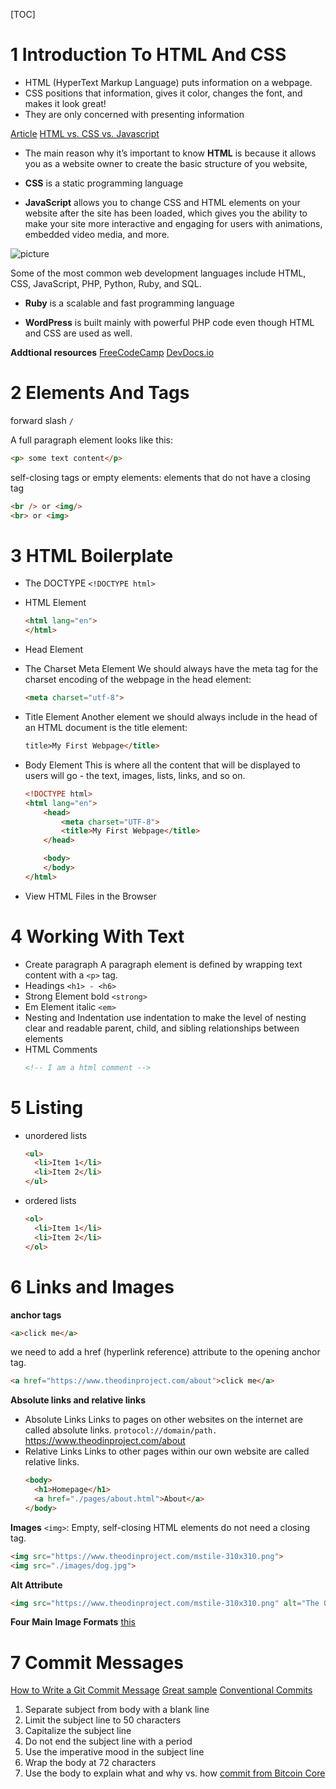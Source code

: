 <!-- vscode-markdown-toc -->

<!-- vscode-markdown-toc-config
	numbering=true
	autoSave=true
	/vscode-markdown-toc-config -->
<!-- /vscode-markdown-toc -->
[TOC]
# 1 Introduction To HTML And CSS

- HTML (HyperText Markup Language) puts information on a webpage.
- CSS positions that information, gives it color, changes the font, and makes it look great!
- They are only concerned with presenting information

[Article](https://www.freecodecamp.org/news/html-css-and-javascript-explained-for-beginners/)
[HTML vs. CSS vs. Javascript](https://brytdesigns.com/html-css-javascript-whats-the-difference)

- The main reason why it’s important to know **HTML** is because it allows you as a website owner to create the basic structure of you website,

- **CSS** is a static programming language

- **JavaScript** allows you to change CSS and HTML elements on your website after the site has been loaded, which gives you the ability to make your site more interactive and engaging for users with animations, embedded video media, and more.

![picture](https://admin.brytdesigns.com/wp-content/uploads/2019/12/html_css_javascript_infographic.png)

Some of the most common web development languages include HTML, CSS, JavaScript, PHP, Python, Ruby, and SQL.

- **Ruby** is a scalable and fast programming language

- **WordPress** is built mainly with powerful PHP code even though HTML and CSS are used as well.
  

**Addtional resources**
[FreeCodeCamp](https://www.freecodecamp.org/learn)
[DevDocs.io](https://devdocs.io/)

# 2 Elements And Tags
forward slash `/`

A full paragraph element looks like this:
```html
<p> some text content</p>
```
self-closing tags or empty elements: elements that do not have a closing tag
```html
<br /> or <img/>
<br> or <img>
```

# 3 HTML Boilerplate

- The DOCTYPE
  ```<!DOCTYPE html>```
- HTML Element
  ```html
  <html lang="en">
  </html>
  ```
- Head Element
  
- The Charset Meta Element
We should always have the meta tag for the charset encoding of the webpage in the head element: 
    ```html
    <meta charset="utf-8">
    ```


- Title Element
Another element we should always include in the head of an HTML document is the title element:
    ```html
    title>My First Webpage</title>
    ```
- Body Element
  This is where all the content that will be displayed to users will go - the text, images, lists, links, and so on.
    ```html
    <!DOCTYPE html>
    <html lang="en">
        <head>
            <meta charset="UTF-8">
            <title>My First Webpage</title>
        </head>

        <body>
        </body>
    </html>
    ```
- View HTML Files in the Browser
  
# 4 Working With Text

- Create paragraph
  A paragraph element is defined by wrapping text content with a `<p>` tag.
- Headings
  `<h1> - <h6>`
- Strong Element
  bold `<strong>`
- Em Element
  italic `<em>`
- Nesting and Indentation
  use indentation to make the level of nesting clear and readable
  parent, child, and sibling relationships between elements
- HTML Comments
  ```html
  <!-- I am a html comment -->
  ```

# 5 Listing
- unordered lists
  ```html
  <ul>
    <li>Item 1</li>
    <li>Item 2</li>
  </ul>
  ```
- ordered lists
  ```html
  <ol>
    <li>Item 1</li>
    <li>Item 2</li>
  </ol>
  ```

# 6 Links and Images
**anchor tags**
```html
<a>click me</a>
```
we need to add a href (hyperlink reference) attribute to the opening anchor tag.
```html
<a href="https://www.theodinproject.com/about">click me</a>
```
**Absolute links and relative links**
- Absolute Links
Links to pages on other websites on the internet are called absolute links. ```protocol://domain/path.```
https://www.theodinproject.com/about
- Relative Links
Links to other pages within our own website are called relative links. 
  ```html
  <body>
    <h1>Homepage</h1>
    <a href="./pages/about.html">About</a>
  </body>
  ```
**Images**
```<img>```:  Empty, self-closing HTML elements do not need a closing tag.
```html
<img src="https://www.theodinproject.com/mstile-310x310.png">
<img src="./images/dog.jpg">
```
**Alt Attribute**
```html
<img src="https://www.theodinproject.com/mstile-310x310.png" alt="The Odin Project Logo">
```
**Four Main Image Formats**
[this](https://internetingishard.netlify.app/html-and-css/links-and-images/#image-formats)


# 7 Commit Messages
[How to Write a Git Commit Message](https://cbea.ms/git-commit/)
[Great sample](https://github.com/spring-projects/spring-framework/commits/5ba3db?author=philwebb)
[Conventional Commits](https://www.conventionalcommits.org/en/v1.0.0/)
1. Separate subject from body with a blank line 
2. Limit the subject line to 50 characters
3. Capitalize the subject line
4. Do not end the subject line with a period
5. Use the imperative mood in the subject line
6. Wrap the body at 72 characters
7. Use the body to explain what and why vs. how
   [commit from Bitcoin Core](https://github.com/bitcoin/bitcoin/commit/eb0b56b19017ab5c16c745e6da39c53126924ed6)